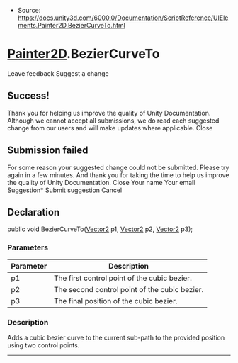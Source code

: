 * Source: https://docs.unity3d.com/6000.0/Documentation/ScriptReference/UIElements.Painter2D.BezierCurveTo.html

#  [Painter2D](https://docs.unity3d.com/6000.0/Documentation/ScriptReference/UIElements.Painter2D.html).BezierCurveTo
Leave feedback
Suggest a change
## Success!
Thank you for helping us improve the quality of Unity Documentation. Although we cannot accept all submissions, we do read each suggested change from our users and will make updates where applicable.
Close
## Submission failed
For some reason your suggested change could not be submitted. Please <a>try again</a> in a few minutes. And thank you for taking the time to help us improve the quality of Unity Documentation.
Close
Your name Your email Suggestion* Submit suggestion
Cancel
## Declaration
public void BezierCurveTo([Vector2](https://docs.unity3d.com/6000.0/Documentation/ScriptReference/Vector2.html) p1, [Vector2](https://docs.unity3d.com/6000.0/Documentation/ScriptReference/Vector2.html) p2, [Vector2](https://docs.unity3d.com/6000.0/Documentation/ScriptReference/Vector2.html) p3); 
### Parameters
Parameter | Description  
---|---  
p1 | The first control point of the cubic bezier.  
p2 | The second control point of the cubic bezier.  
p3 | The final position of the cubic bezier.  
### Description
Adds a cubic bezier curve to the current sub-path to the provided position using two control points. 
* * *
